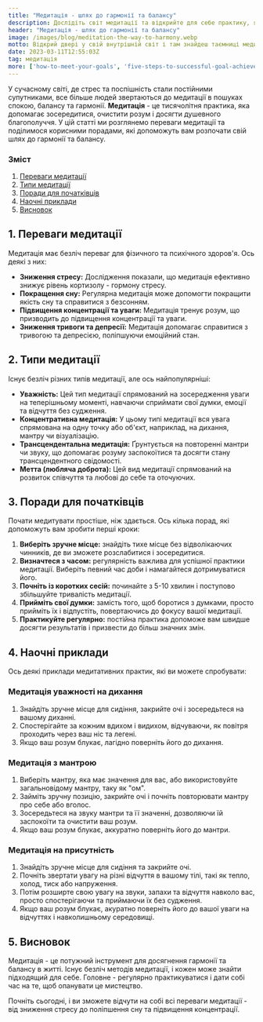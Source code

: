 ```yaml
---
title: "Медитація - шлях до гармонії та балансу"
description: Дослідіть світ медитації та відкрийте для себе практику, яка допоможе вам досягти гармонії та балансу. Дізнайтеся, як медитація може поліпшити ваше фізичне та емоційне благополуччя, а також навчіться контролювати свої думки та керувати своєю увагою
header: "Медитація - шлях до гармонії та балансу"
image: /images/blog/meditation-the-way-to-harmony.webp
motto: Відкрий двері у свій внутрішній світ і там знайдеш таємниці медитації - ключ до гармонії та балансу, який перетворить твоє життя
date: 2023-03-11T12:55:03Z
tag: медитація
more: ['how-to-meet-your-goals', 'five-steps-to-successful-goal-achievement']
---
```

У сучасному світі, де стрес та поспішність стали постійними супутниками, все більше людей звертаються до медитації в пошуках спокою, балансу та гармонії. **Медитація** - це тисячолітня практика, яка допомагає зосередитися, очистити розум і досягти душевного благополуччя. У цій статті ми розглянемо переваги медитації та поділимося корисними порадами, які допоможуть вам розпочати свій шлях до гармонії та балансу.

### Зміст

1.  [Переваги медитації](#benefits-meditations)
2.  [Типи медитації](#meditation-types)
3.  [Поради для початківців](#tips-for-beginners)
4.  [Наочні приклади](#examples)
5.  [Висновок](#conclusion)

<a name="benefits-meditations"></a>

## 1. Переваги медитації

Медитація має безліч переваг для фізичного та психічного здоров'я. Ось деякі з них:

*   **Зниження стресу:** Дослідження показали, що медитація ефективно знижує рівень кортизолу - гормону стресу.
*   **Покращення сну:** Регулярна медитація може допомогти покращити якість сну та справитися з безсонням.
*   **Підвищення концентрації та уваги:** Медитація тренує розум, що призводить до підвищення концентрації та уваги.
*   **Зниження тривоги та депресії:** Медитація допомагає справитися з тривогою та депресією, поліпшуючи емоційний стан.

<a name="meditation-types"></a>

## 2. Типи медитації

Існує безліч різних типів медитації, але ось найпопулярніші:

*   **Уважність:** Цей тип медитації спрямований на зосередження уваги на теперішньому моменті, навчаючи сприймати свої думки, емоції та відчуття без судження.
*   **Концентративна медитація:** У цьому типі медитації вся увага спрямована на одну точку або об'єкт, наприклад, на дихання, мантру чи візуалізацію.
*   **Трансцендентальна медитація:** Ґрунтується на повторенні мантри чи звуку, що допомагає розуму заспокоїтися та досягти стану трансцендентного свідомості.
*   **Метта (любляча доброта):** Цей вид медитації спрямований на розвиток співчуття та любові до себе та оточуючих.

<a name="tips-for-beginners"></a>

## 3. Поради для початківців

Почати медитувати простіше, ніж здається. Ось кілька порад, які допоможуть вам зробити перші кроки:

1.  **Виберіть зручне місце:** знайдіть тихе місце без відволікаючих чинників, де ви зможете розслабитися і зосередитися.
2.  **Визначтеся з часом:** регулярність важлива для успішної практики медитації. Виберіть певний час доби і намагайтеся дотримуватися його.
3.  **Почніть із коротких сесій:** починайте з 5-10 хвилин і поступово збільшуйте тривалість медитації.
4.  **Прийміть свої думки:** замість того, щоб боротися з думками, просто прийміть їх і відпустіть, повертаючись до фокусу вашої медитації.
5.  **Практикуйте регулярно:** постійна практика допоможе вам швидше досягти результатів і призвести до більш значних змін.


<a name="examples"></a>

## 4. Наочні приклади

Ось деякі приклади медитативних практик, які ви можете спробувати:

### Медитація уважності на дихання

1.  Знайдіть зручне місце для сидіння, закрийте очі і зосередьтеся на вашому диханні.
2.  Спостерігайте за кожним вдихом і видихом, відчуваючи, як повітря проходить через ваш ніс та легені.
3.  Якщо ваш розум блукає, лагідно поверніть його до дихання.

### Медитація з мантрою

1.  Виберіть мантру, яка має значення для вас, або використовуйте загальновідому мантру, таку як "ом".
2.  Займіть зручну позицію, закрийте очі і почніть повторювати мантру про себе або вголос.
3.  Зосередьтеся на звуку мантри та її значенні, дозволяючи їй заспокоїти та очистити ваш розум.
4.  Якщо ваш розум блукає, аккуратно поверніть його до мантри.

### Медитація на присутність

1.  Знайдіть зручне місце для сидіння та закрийте очі.
2.  Почніть звертати увагу на різні відчуття в вашому тілі, такі як тепло, холод, тиск або напруження.
3.  Потім розширте свою увагу на звуки, запахи та відчуття навколо вас, просто спостерігаючи та приймаючи їх без судження.
4.  Якщо ваш розум блукає, акуратно поверніть його до вашої уваги на відчуттях і навколишньому середовищі.

<a name="conclusion"></a>

## 5. Висновок

Медитація - це потужний інструмент для досягнення гармонії та балансу в житті. Існує безліч методів медитації, і кожен може знайти підходящий для себе. Головне - регулярно практикуватися і дати собі час на те, щоб опанувати це мистецтво. 

  
Почніть сьогодні, і ви зможете відчути на собі всі переваги медитації - від зниження стресу до поліпшення сну та підвищення концентрації.
